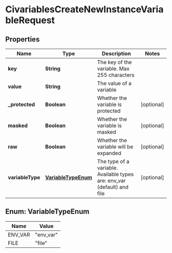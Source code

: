

# CivariablesCreateNewInstanceVariableRequest


## Properties

| Name | Type | Description | Notes |
|------------ | ------------- | ------------- | -------------|
|**key** | **String** | The key of the variable. Max 255 characters |  |
|**value** | **String** | The value of a variable |  |
|**_protected** | **Boolean** | Whether the variable is protected |  [optional] |
|**masked** | **Boolean** | Whether the variable is masked |  [optional] |
|**raw** | **Boolean** | Whether the variable will be expanded |  [optional] |
|**variableType** | [**VariableTypeEnum**](#VariableTypeEnum) | The type of a variable. Available types are: env_var (default) and file |  [optional] |



## Enum: VariableTypeEnum

| Name | Value |
|---- | -----|
| ENV_VAR | &quot;env_var&quot; |
| FILE | &quot;file&quot; |



